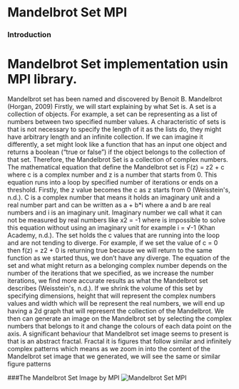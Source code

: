 # Mandelbrot Set MPI

### Introduction

# Mandelbrot Set implementation usin MPI library. 
Mandelbrot set has been named and discovered by Benoit B. Mandelbrot (Horgan, 2009) Firstly, we will start explaining by what Set is. A set is a collection of objects. For example, a set can be representing as a list of numbers between two specified number values. A characteristic of sets is that is not necessary to specify the length of it as the lists do, they might have arbitrary length and an infinite collection. If we can imagine it differently, a set might look like a function that has an input one object and returns a boolean (“true or false”) if the object belongs to the collection of that set. Therefore, the Mandelbrot Set is a collection of complex numbers.  The mathematical equation that define the Mandelbrot set is F(z) = z2 + c where c is a complex number and z is a number that starts from 0. This equation runs into a loop by specified number of iterations or ends on a threshold. Firstly, the z value becomes the c as z starts from 0 (Weisstein's, n.d.). C is a complex number that means it holds an imaginary unit and a real number part and can be written as a + b*i where a and b are real numbers and i is an imaginary unit. Imaginary number we call what it can not be measured by real numbers like x2 = -1 where is impossible to solve this equation without using an imaginary unit for example i = √-1 (Khan Academy, n.d.). The set holds the c values that are running into the loop and are not tending to diverge. For example, if we set the value of c = 0 then f(z) = z2 + 0 is returning true because we will return to the same function as we started thus, we don’t have any diverge. The equation of the set and what might return as a belonging complex number depends on the number of the iterations that we specified, as we increase the number iterations, we find more accurate results as what the Mandelbrot set describes (Weisstein's, n.d.). If we shrink the volume of this set by specifying dimensions, height that will represent the complex numbers values and width which will be represent the real numbers, we will end up having a 2d graph that will represent the collection of the Mandelbrot. We then can generate an image on the Mandelbrot set by selecting the complex numbers that belongs to it and change the colours of each data point on the axis. A significant behaviour that Mandelbrot set image seems to present is that is an abstract fractal. Fractal it is figures that follow similar and infinitely complex patterns which means as we zoom in into the content of the Mandelbrot set image that we generated, we will see the same or similar figure patterns


###The Mandelbrot Set Image by MPI
![Mandelbrot Set MPI](https://user-images.githubusercontent.com/48296471/54649251-594e3b00-4aa1-11e9-88fe-47f44833feab.jpg)
